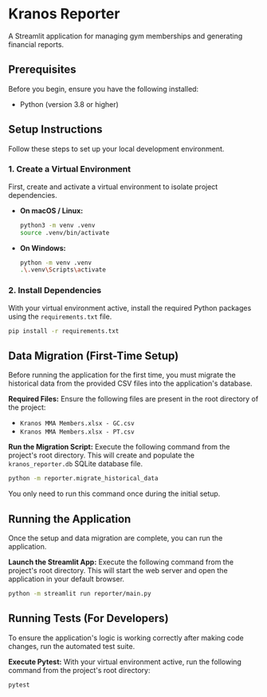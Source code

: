 # Kranos Reporter

A Streamlit application for managing gym memberships and generating financial reports.

## Prerequisites

Before you begin, ensure you have the following installed:
* Python (version 3.8 or higher)

## Setup Instructions

Follow these steps to set up your local development environment.

### 1. Create a Virtual Environment

First, create and activate a virtual environment to isolate project dependencies.

* **On macOS / Linux:**
    ```bash
    python3 -m venv .venv
    source .venv/bin/activate
    ```

* **On Windows:**
    ```bash
    python -m venv .venv
    .\.venv\Scripts\activate
    ```

### 2. Install Dependencies

With your virtual environment active, install the required Python packages using the `requirements.txt` file.

```bash
pip install -r requirements.txt
```

## Data Migration (First-Time Setup)

Before running the application for the first time, you must migrate the historical data from the provided CSV files into the application's database.

**Required Files:**
Ensure the following files are present in the root directory of the project:
* `Kranos MMA Members.xlsx - GC.csv`
* `Kranos MMA Members.xlsx - PT.csv`

**Run the Migration Script:**
Execute the following command from the project's root directory. This will create and populate the `kranos_reporter.db` SQLite database file.

```bash
python -m reporter.migrate_historical_data
```
You only need to run this command once during the initial setup.

## Running the Application

Once the setup and data migration are complete, you can run the application.

**Launch the Streamlit App:**
Execute the following command from the project's root directory. This will start the web server and open the application in your default browser.

```bash
python -m streamlit run reporter/main.py
```

## Running Tests (For Developers)

To ensure the application's logic is working correctly after making code changes, run the automated test suite.

**Execute Pytest:**
With your virtual environment active, run the following command from the project's root directory:

```bash
pytest
```